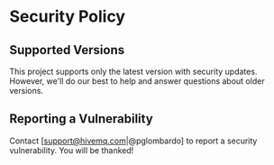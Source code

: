# Security Policy

## Supported Versions

This project supports only the latest version with security updates. However, we'll do our best to help and answer questions about older versions.

## Reporting a Vulnerability

Contact [support@hivemq.com|@pglombardo] to report a security vulnerability. You will be thanked!
